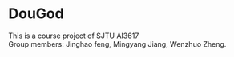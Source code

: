 # DouGod
This is a course project of SJTU AI3617 \
Group members: Jinghao feng, Mingyang Jiang, Wenzhuo Zheng.
